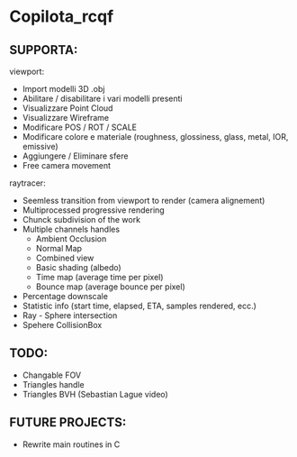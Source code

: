 # Copilota_rcqf

SUPPORTA:
---

viewport:
- Import modelli 3D .obj
- Abilitare / disabilitare i vari modelli presenti
- Visualizzare Point Cloud
- Visualizzare Wireframe
- Modificare POS / ROT / SCALE
- Modificare colore e materiale (roughness, glossiness, glass, metal, IOR, emissive)
- Aggiungere / Eliminare sfere
- Free camera movement

raytracer:
- Seemless transition from viewport to render (camera alignement)
- Multiprocessed progressive rendering
- Chunck subdivision of the work
- Multiple channels handles
    - Ambient Occlusion
    - Normal Map
    - Combined view
    - Basic shading (albedo)
    - Time map (average time per pixel)
    - Bounce map (average bounce per pixel)
- Percentage downscale
- Statistic info (start time, elapsed, ETA, samples rendered, ecc.)
- Ray - Sphere intersection
- Spehere CollisionBox

TODO:
---

- Changable FOV
- Triangles handle 
- Triangles BVH (Sebastian Lague video)

FUTURE PROJECTS:
---
- Rewrite main routines in C